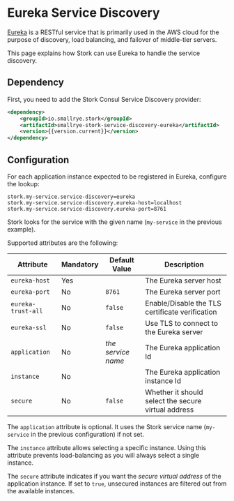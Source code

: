 # Eureka Service Discovery

[Eureka](https://github.com/Netflix/eureka) is a RESTful service that is primarily used in the AWS cloud for the purpose of discovery, load balancing, and failover of middle-tier servers.

This page explains how Stork can use Eureka to handle the service discovery.

## Dependency

First, you need to add the Stork Consul Service Discovery provider:

```xml
<dependency>
    <groupId>io.smallrye.stork</groupId>
    <artifactId>smallrye-stork-service-discovery-eureka</artifactId>
    <version>{{version.current}}</version>
</dependency>
```

## Configuration

For each application instance expected to be registered in Eureka, configure the lookup:

```properties
stork.my-service.service-discovery=eureka
stork.my-service.service-discovery.eureka-host=localhost
stork.my-service.service-discovery.eureka-port=8761
```

Stork looks for the service with the given name (`my-service` in the previous example).

Supported attributes are the following:

| Attribute            | Mandatory  | Default Value      | Description                                                 |
|----------------------|------------|--------------------|-------------------------------------------------------------|
| `eureka-host`        | Yes        |                    | The Eureka server host                                      |
| `eureka-port`        | No         | `8761`             | The Eureka server port                                      |
| `eureka-trust-all`   | No         | `false`            | Enable/Disable the TLS certificate verification             |
| `eureka-ssl`         | No         | `false`            | Use TLS to connect to the Eureka server                     |
| `application`        | No         | _the service name_ | The Eureka application Id                                   |
| `instance`           | No         |                    | The Eureka application instance Id                          |
| `secure`             | No         | `false`            | Whether it should select the secure virtual address         |


The `application` attribute is optional.
It uses the Stork service name (`my-service` in the previous configuration) if not set.

The `instance` attribute allows selecting a specific instance.
Using this attribute prevents load-balancing as you will always select a single instance.

The `secure` attribute indicates if you want the _secure virtual address_ of the application instance.
If set to `true`, unsecured instances are filtered out from the available instances.
